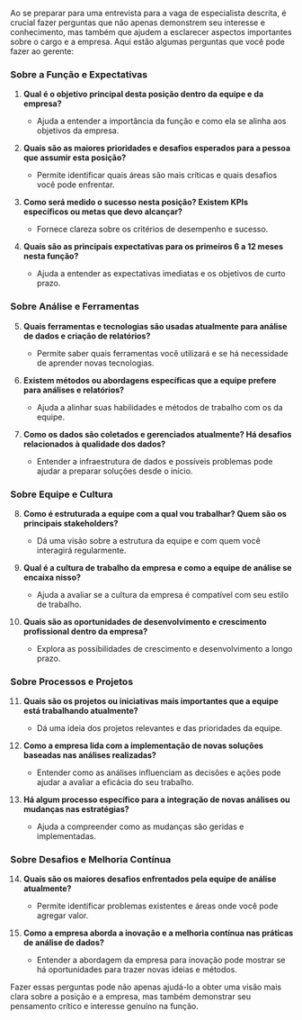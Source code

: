 Ao se preparar para uma entrevista para a vaga de especialista descrita, é crucial fazer perguntas que não apenas demonstrem seu interesse e conhecimento, mas também que ajudem a esclarecer aspectos importantes sobre o cargo e a empresa. Aqui estão algumas perguntas que você pode fazer ao gerente:

### Sobre a Função e Expectativas

1. **Qual é o objetivo principal desta posição dentro da equipe e da empresa?**
   - Ajuda a entender a importância da função e como ela se alinha aos objetivos da empresa.

2. **Quais são as maiores prioridades e desafios esperados para a pessoa que assumir esta posição?**
   - Permite identificar quais áreas são mais críticas e quais desafios você pode enfrentar.

3. **Como será medido o sucesso nesta posição? Existem KPIs específicos ou metas que devo alcançar?**
   - Fornece clareza sobre os critérios de desempenho e sucesso.

4. **Quais são as principais expectativas para os primeiros 6 a 12 meses nesta função?**
   - Ajuda a entender as expectativas imediatas e os objetivos de curto prazo.

### Sobre Análise e Ferramentas

5. **Quais ferramentas e tecnologias são usadas atualmente para análise de dados e criação de relatórios?**
   - Permite saber quais ferramentas você utilizará e se há necessidade de aprender novas tecnologias.

6. **Existem métodos ou abordagens específicas que a equipe prefere para análises e relatórios?**
   - Ajuda a alinhar suas habilidades e métodos de trabalho com os da equipe.

7. **Como os dados são coletados e gerenciados atualmente? Há desafios relacionados à qualidade dos dados?**
   - Entender a infraestrutura de dados e possíveis problemas pode ajudar a preparar soluções desde o início.

### Sobre Equipe e Cultura

8. **Como é estruturada a equipe com a qual vou trabalhar? Quem são os principais stakeholders?**
   - Dá uma visão sobre a estrutura da equipe e com quem você interagirá regularmente.

9. **Qual é a cultura de trabalho da empresa e como a equipe de análise se encaixa nisso?**
   - Ajuda a avaliar se a cultura da empresa é compatível com seu estilo de trabalho.

10. **Quais são as oportunidades de desenvolvimento e crescimento profissional dentro da empresa?**
    - Explora as possibilidades de crescimento e desenvolvimento a longo prazo.

### Sobre Processos e Projetos

11. **Quais são os projetos ou iniciativas mais importantes que a equipe está trabalhando atualmente?**
    - Dá uma ideia dos projetos relevantes e das prioridades da equipe.

12. **Como a empresa lida com a implementação de novas soluções baseadas nas análises realizadas?**
    - Entender como as análises influenciam as decisões e ações pode ajudar a avaliar a eficácia do seu trabalho.

13. **Há algum processo específico para a integração de novas análises ou mudanças nas estratégias?**
    - Ajuda a compreender como as mudanças são geridas e implementadas.

### Sobre Desafios e Melhoria Contínua

14. **Quais são os maiores desafios enfrentados pela equipe de análise atualmente?**
    - Permite identificar problemas existentes e áreas onde você pode agregar valor.

15. **Como a empresa aborda a inovação e a melhoria contínua nas práticas de análise de dados?**
    - Entender a abordagem da empresa para inovação pode mostrar se há oportunidades para trazer novas ideias e métodos.

Fazer essas perguntas pode não apenas ajudá-lo a obter uma visão mais clara sobre a posição e a empresa, mas também demonstrar seu pensamento crítico e interesse genuíno na função.
